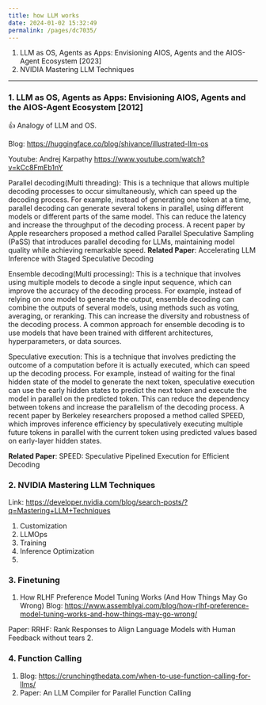 ```yaml
---
title: how LLM works
date: 2024-01-02 15:32:49
permalink: /pages/dc7035/
---
```

1. LLM as OS, Agents as Apps: Envisioning AIOS, Agents and the AIOS-Agent Ecosystem [2023]
2. NVIDIA Mastering LLM Techniques

---
### 1. LLM as OS, Agents as Apps: Envisioning AIOS, Agents and the AIOS-Agent Ecosystem [2012]
:thumbsup: 
Analogy of LLM and OS.

Blog: https://huggingface.co/blog/shivance/illustrated-llm-os

Youtube: Andrej Karpathy https://www.youtube.com/watch?v=kCc8FmEb1nY

Parallel decoding(Multi threading): This is a technique that allows multiple decoding processes to occur simultaneously, which can speed up the decoding process. For example, instead of generating one token at a time, parallel decoding can generate several tokens in parallel, using different models or different parts of the same model. This can reduce the latency and increase the throughput of the decoding process. A recent paper by Apple researchers proposed a method called Parallel Speculative Sampling (PaSS) that introduces parallel decoding for LLMs, maintaining model quality while achieving remarkable speed.
**Related Paper**: Accelerating LLM Inference with Staged Speculative Decoding

Ensemble decoding(Multi processing): This is a technique that involves using multiple models to decode a single input sequence, which can improve the accuracy of the decoding process. For example, instead of relying on one model to generate the output, ensemble decoding can combine the outputs of several models, using methods such as voting, averaging, or reranking. This can increase the diversity and robustness of the decoding process. A common approach for ensemble decoding is to use models that have been trained with different architectures, hyperparameters, or data sources.

Speculative execution: This is a technique that involves predicting the outcome of a computation before it is actually executed, which can speed up the decoding process. For example, instead of waiting for the final hidden state of the model to generate the next token, speculative execution can use the early hidden states to predict the next token and execute the model in parallel on the predicted token. This can reduce the dependency between tokens and increase the parallelism of the decoding process. A recent paper by Berkeley researchers proposed a method called SPEED, which improves inference efficiency by speculatively executing multiple future tokens in parallel with the current token using predicted values based on early-layer hidden states.

**Related Paper**: SPEED: Speculative Pipelined Execution for Efficient Decoding


### 2. NVIDIA Mastering LLM Techniques
Link: https://developer.nvidia.com/blog/search-posts/?q=Mastering+LLM+Techniques

1. Customization
2. LLMOps
3. Training
4. Inference Optimization
5. 

### 3. Finetuning
1. How RLHF Preference Model Tuning Works (And How Things May Go Wrong)
  Blog: https://www.assemblyai.com/blog/how-rlhf-preference-model-tuning-works-and-how-things-may-go-wrong/

  Paper: RRHF: Rank Responses to Align Language Models with Human Feedback without tears
2. 

### 4. Function Calling
1. Blog: https://crunchingthedata.com/when-to-use-function-calling-for-llms/
2. Paper: An LLM Compiler for Parallel Function Calling
